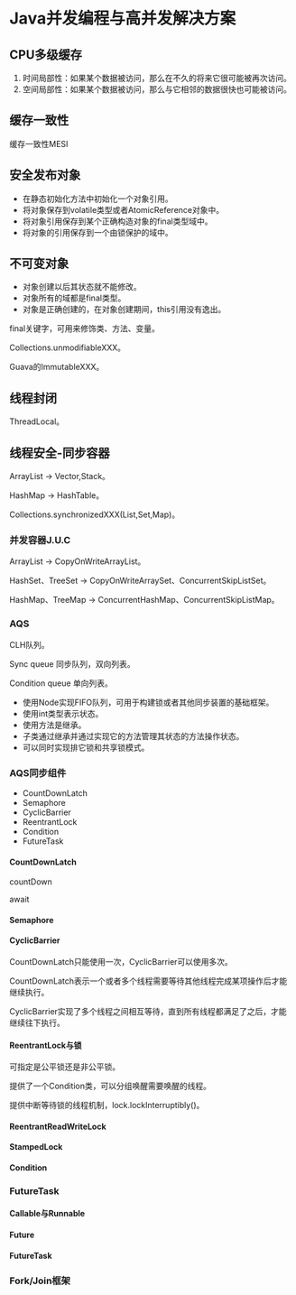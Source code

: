 # Java并发编程与高并发解决方案

## CPU多级缓存

1. 时间局部性：如果某个数据被访问，那么在不久的将来它很可能被再次访问。
2. 空间局部性：如果某个数据被访问，那么与它相邻的数据很快也可能被访问。

## 缓存一致性

缓存一致性MESI

## 安全发布对象

- 在静态初始化方法中初始化一个对象引用。
- 将对象保存到volatile类型或者AtomicReference对象中。
- 将对象引用保存到某个正确构造对象的final类型域中。
- 将对象的引用保存到一个由锁保护的域中。

## 不可变对象

- 对象创建以后其状态就不能修改。
- 对象所有的域都是final类型。
- 对象是正确创建的，在对象创建期间，this引用没有逸出。

final关键字，可用来修饰类、方法、变量。

Collections.unmodifiableXXX。

Guava的ImmutableXXX。

## 线程封闭

ThreadLocal。

## 线程安全-同步容器

ArrayList -> Vector,Stack。

HashMap -> HashTable。

Collections.synchronizedXXX(List,Set,Map)。



### 并发容器J.U.C

ArrayList -> CopyOnWriteArrayList。

HashSet、TreeSet -> CopyOnWriteArraySet、ConcurrentSkipListSet。

HashMap、TreeMap -> ConcurrentHashMap、ConcurrentSkipListMap。

### AQS

CLH队列。

Sync queue 同步队列，双向列表。

Condition queue 单向列表。

- 使用Node实现FIFO队列，可用于构建锁或者其他同步装置的基础框架。
- 使用int类型表示状态。
- 使用方法是继承。
- 子类通过继承并通过实现它的方法管理其状态的方法操作状态。
- 可以同时实现排它锁和共享锁模式。

### AQS同步组件

- CountDownLatch
- Semaphore
- CyclicBarrier
- ReentrantLock
- Condition
- FutureTask

#### CountDownLatch

countDown

await

#### Semaphore

#### CyclicBarrier

CountDownLatch只能使用一次，CyclicBarrier可以使用多次。

 CountDownLatch表示一个或者多个线程需要等待其他线程完成某项操作后才能继续执行。

CyclicBarrier实现了多个线程之间相互等待，直到所有线程都满足了之后，才能继续往下执行。

#### ReentrantLock与锁

可指定是公平锁还是非公平锁。

提供了一个Condition类，可以分组唤醒需要唤醒的线程。

提供中断等待锁的线程机制，lock.lockInterruptibly()。

#### ReentrantReadWriteLock

#### StampedLock

#### Condition

### FutureTask

#### Callable与Runnable

#### Future

#### FutureTask

### Fork/Join框架